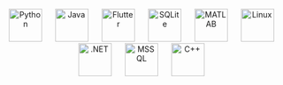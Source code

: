 <p align="center">
  <img src="https://cdn.jsdelivr.net/gh/devicons/devicon@latest/icons/python/python-original.svg" alt="Python" width="60" style="margin:0 10px;" />
  <img src="https://cdn.jsdelivr.net/gh/devicons/devicon@latest/icons/java/java-original.svg" alt="Java" width="60" style="margin:0 10px;" />
  <img src="https://cdn.jsdelivr.net/gh/devicons/devicon@latest/icons/flutter/flutter-original.svg" alt="Flutter" width="60" style="margin:0 10px;" />
  <img src="https://cdn.jsdelivr.net/gh/devicons/devicon@latest/icons/sqlite/sqlite-original.svg" alt="SQLite" width="60" style="margin:0 10px;" />
  <img src="https://cdn.jsdelivr.net/gh/devicons/devicon@latest/icons/matlab/matlab-original.svg" alt="MATLAB" width="60" style="margin:0 10px;" />
  <img src="https://cdn.jsdelivr.net/gh/devicons/devicon@latest/icons/linux/linux-original.svg" alt="Linux" width="60" style="margin:0 10px;" />
  <img src="https://skillicons.dev/icons?i=dotnet" alt=".NET" width="60" style="margin:0 10px;" />
  <img src="https://cdn.jsdelivr.net/gh/devicons/devicon@latest/icons/microsoftsqlserver/microsoftsqlserver-original.svg" alt="MSSQL" width="60" style="margin:0 10px;" />
  <img src="https://cdn.jsdelivr.net/gh/devicons/devicon@latest/icons/cplusplus/cplusplus-original.svg" alt="C++" width="60" style="margin:0 10px;" />
</p>
